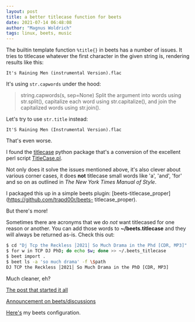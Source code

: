 ```yaml
---
layout: post
title: a better titlecase function for beets
date: 2021-07-14 06:48:08
author: "Magnus Woldrich"
tags: linux, beets, music
---
```


The builtin template function `%title{}` in beets has a number of
issues. It tries to titlecase whatever the first character in the given
string is, rendering results like this:

`
It's Raining Men (instrumental Version).flac
`

It's using `str.capwords` under the hood:

> string.capwords(s, sep=None)
> Split the argument into words using str.split(), capitalize each word
> using str.capitalize(), and join the capitalized words using str.join().

Let's try to use `str.title` instead:

`
It'S Raining Men (Instrumental Version).flac
`

That's even worse.

I found the [titlecase](https://pypi.org/project/titlecase/) python
package that's a conversion of the excellent perl script
[TitleCase.pl](https://gist.github.com/gruber/9f9e8650d68b13ce4d78).

Not only does it solve the issues mentioned above, it's also clever
about various corner cases, it does **not** titlecase small words like
'a', 'and', 'for' and so on as outlined in _The New York Times Manual of Style_.

I packaged this up in a simple beets plugin: [beets-titlecase_proper](https://github.com/trapd00r/beets-
titlecase_proper).

But there's more!

Sometimes there are acronyms that we do *not* want titlecased for one
reason or another. You can add those words to **~/beets.titlecase** and
they will always be returned as-is. Check this out:

```bash
$ cd "Dj Tcp the Reckless │2021│ So Much Drama in the Phd [CDR, MP3]"
$ for w in TCP DJ PhD; do echo $w; done >> ~/.beets_titlecase
$ beet import .
$ beet ls -a 'so much drama' -f \$path
DJ TCP the Reckless │2021│ So Much Drama in the PhD [CDR, MP3]
```

Much cleaner, eh?

[The post that started it all](https://github.com/beetbox/beets/discussions/3998)

[Announcement on beets/discussions](https://github.com/beetbox/beets/discussions/4007)

[Here's](https://github.com/trapd00r/configs/blob/master/beets/config.yaml) my beets configuration.
